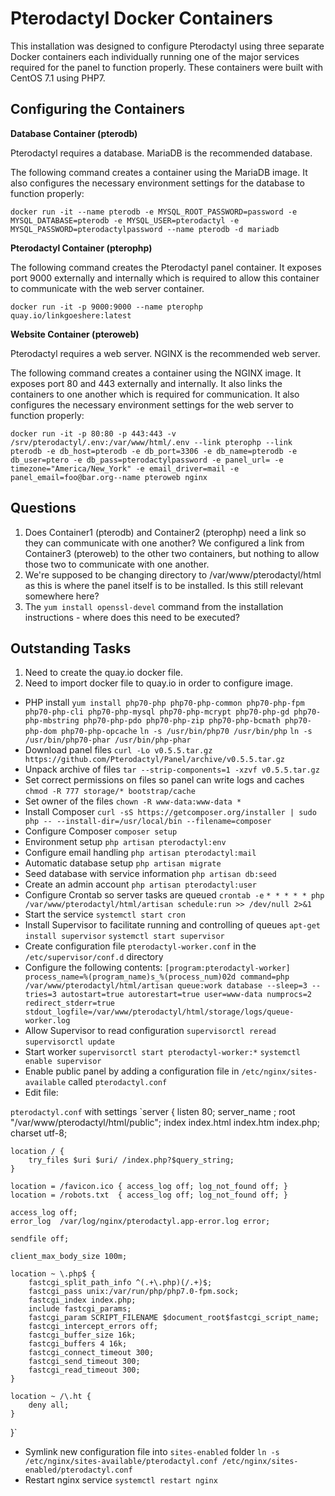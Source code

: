 # Pterodactyl Docker Containers
This installation was designed to configure Pterodactyl using three separate Docker containers each individually running one of the major services required for the panel to function properly. These containers were built with CentOS 7.1 using PHP7.

## Configuring the Containers

**Database Container (pterodb)**

Pterodactyl requires a database. MariaDB is the recommended database.

The following command creates a container using the MariaDB image. It also configures the necessary environment settings for the database to function properly:

`docker run -it --name pterodb -e MYSQL_ROOT_PASSWORD=password -e MYSQL_DATABASE=pterodb -e MYSQL_USER=pterodactyl -e MYSQL_PASSWORD=pterodactylpassword --name pterodb -d mariadb`

**Pterodactyl Container (pterophp)**

The following command creates the Pterodactyl panel container. It exposes port 9000 externally and internally which is required to allow this container to communicate with the web server container.

`docker run -it -p 9000:9000 --name pterophp quay.io/linkgoeshere:latest`

**Website Container (pteroweb)**

Pterodactyl requires a web server. NGINX is the recommended web server.

The following command creates a container using the NGINX image. It exposes port 80 and 443 externally and internally. It also links the containers to one another which is required for communication. It also configures the necessary environment settings for the web server to function properly:

`docker run -it -p 80:80 -p 443:443 -v /srv/pterodactyl/.env:/var/www/html/.env --link pterophp --link pterodb -e db_host=pterodb -e db_port=3306 -e db_name=pterodb -e db_user=ptero -e db_pass=pterodactylpassword -e panel_url= -e timezone="America/New_York" -e email_driver=mail -e panel_email=foo@bar.org--name pteroweb nginx`

## Questions

1) Does Container1 (pterodb) and Container2 (pterophp) need a link so they can communicate with one another? We configured a link from Container3 (pteroweb) to the other two containers, but nothing to allow those two to communicate with one another.  
2) We're supposed to be changing directory to /var/www/pterodactyl/html as this is where the panel itself is to be installed. Is this still relevant somewhere here?  
2) The `yum install openssl-devel` command from the installation instructions - where does this need to be executed?

## Outstanding Tasks

1) Need to create the quay.io docker file.  
2) Need to import docker file to quay.io in order to configure image.
- PHP install `yum install php70-php php70-php-common php70-php-fpm php70-php-cli php70-php-mysql php70-php-mcrypt php70-php-gd php70-php-mbstring php70-php-pdo php70-php-zip php70-php-bcmath php70-php-dom php70-php-opcache` `ln -s /usr/bin/php70 /usr/bin/php` `ln -s /usr/bin/php70-phar /usr/bin/php-phar`
- Download panel files `curl -Lo v0.5.5.tar.gz https://github.com/Pterodactyl/Panel/archive/v0.5.5.tar.gz`
- Unpack archive of files `tar --strip-components=1 -xzvf v0.5.5.tar.gz`
- Set correct permissions on files so panel can write logs and caches `chmod -R 777 storage/* bootstrap/cache`
- Set owner of the files `chown -R www-data:www-data *`
- Install Composer `curl -sS https://getcomposer.org/installer | sudo php -- --install-dir=/usr/local/bin --filename=composer`
- Configure Composer `composer setup`
- Environment setup `php artisan pterodactyl:env`
- Configure email handling `php artisan pterodactyl:mail`
- Automatic database setup `php artisan migrate`
- Seed database with service information `php artisan db:seed`
- Create an admin account `php artisan pterodactyl:user`
- Configure Crontab so server tasks are queued `crontab -e` `* * * * * php /var/www/pterodactyl/html/artisan schedule:run >> /dev/null 2>&1`
- Start the service `systemctl start cron`
- Install Supervisor to facilitate running and controlling of queues `apt-get install supervisor` `systemctl start supervisor`
- Create configuration file `pterodactyl-worker.conf` in the `/etc/supervisor/conf.d` directory
- Configure the following contents:
`[program:pterodactyl-worker]
process_name=%(program_name)s_%(process_num)02d
command=php /var/www/pterodactyl/html/artisan queue:work database --sleep=3 --tries=3
autostart=true
autorestart=true
user=www-data
numprocs=2
redirect_stderr=true
stdout_logfile=/var/www/pterodactyl/html/storage/logs/queue-worker.log`
- Allow Supervisor to read configuration `supervisorctl reread` `supervisorctl update`
- Start worker `supervisorctl start pterodactyl-worker:*` `systemctl enable supervisor`
- Enable public panel by adding a configuration file in `/etc/nginx/sites-available` called `pterodactyl.conf`
- Edit file:

`pterodactyl.conf` with settings `server {
    listen 80;
    server_name <domain>;
    root "/var/www/pterodactyl/html/public";
    index index.html index.htm index.php;
    charset utf-8;

    location / {
        try_files $uri $uri/ /index.php?$query_string;
    }

    location = /favicon.ico { access_log off; log_not_found off; }
    location = /robots.txt  { access_log off; log_not_found off; }

    access_log off;
    error_log  /var/log/nginx/pterodactyl.app-error.log error;

    sendfile off;

    client_max_body_size 100m;

    location ~ \.php$ {
        fastcgi_split_path_info ^(.+\.php)(/.+)$;
        fastcgi_pass unix:/var/run/php/php7.0-fpm.sock;
        fastcgi_index index.php;
        include fastcgi_params;
        fastcgi_param SCRIPT_FILENAME $document_root$fastcgi_script_name;
        fastcgi_intercept_errors off;
        fastcgi_buffer_size 16k;
        fastcgi_buffers 4 16k;
        fastcgi_connect_timeout 300;
        fastcgi_send_timeout 300;
        fastcgi_read_timeout 300;
    }

    location ~ /\.ht {
        deny all;
    }
}`
- Symlink new configuration file into `sites-enabled` folder `ln -s /etc/nginx/sites-available/pterodactyl.conf /etc/nginx/sites-enabled/pterodactyl.conf`
- Restart nginx service `systemctl restart nginx`
